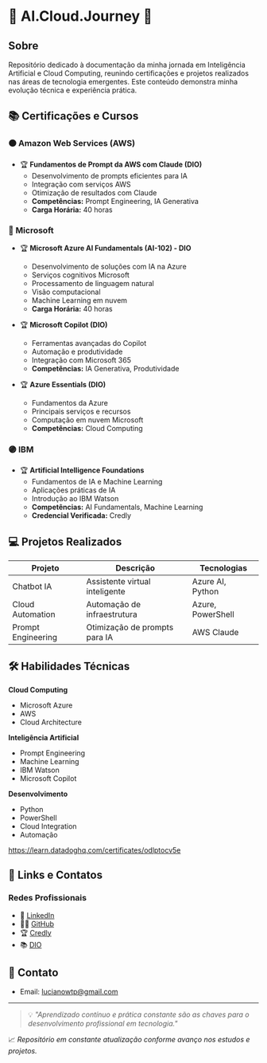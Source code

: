 # 🌟 AI.Cloud.Journey 🌟

## Sobre
Repositório dedicado à documentação da minha jornada em Inteligência Artificial e Cloud Computing, reunindo certificações e projetos realizados nas áreas de tecnologia emergentes. Este conteúdo demonstra minha evolução técnica e experiência prática.

## 📚 Certificações e Cursos

### 🟠 Amazon Web Services (AWS)
- 🏆 **Fundamentos de Prompt da AWS com Claude (DIO)**
  - Desenvolvimento de prompts eficientes para IA
  - Integração com serviços AWS
  - Otimização de resultados com Claude
  - **Competências:** Prompt Engineering, IA Generativa
  - **Carga Horária:** 40 horas

### 🔵 Microsoft
- 🏆 **Microsoft Azure AI Fundamentals (AI-102) - DIO**
  - Desenvolvimento de soluções com IA na Azure
  - Serviços cognitivos Microsoft
  - Processamento de linguagem natural
  - Visão computacional
  - Machine Learning em nuvem
  - **Carga Horária:** 40 horas

- 🏆 **Microsoft Copilot (DIO)**
  - Ferramentas avançadas do Copilot
  - Automação e produtividade
  - Integração com Microsoft 365
  - **Competências:** IA Generativa, Produtividade

- 🏆 **Azure Essentials (DIO)**
  - Fundamentos da Azure
  - Principais serviços e recursos
  - Computação em nuvem Microsoft
  - **Competências:** Cloud Computing

### 🟣 IBM
- 🏆 **Artificial Intelligence Foundations**
  - Fundamentos de IA e Machine Learning
  - Aplicações práticas de IA
  - Introdução ao IBM Watson
  - **Competências:** AI Fundamentals, Machine Learning
  - **Credencial Verificada:** Credly

## 💻 Projetos Realizados

| **Projeto** | **Descrição** | **Tecnologias** |
|-------------|---------------|-----------------|
| Chatbot IA | Assistente virtual inteligente | Azure AI, Python |
| Cloud Automation | Automação de infraestrutura | Azure, PowerShell |
| Prompt Engineering | Otimização de prompts para IA | AWS Claude |

## 🛠 Habilidades Técnicas

**Cloud Computing**
- Microsoft Azure
- AWS
- Cloud Architecture

**Inteligência Artificial**
- Prompt Engineering
- Machine Learning
- IBM Watson
- Microsoft Copilot

**Desenvolvimento**
- Python
- PowerShell
- Cloud Integration
- Automação

https://learn.datadoghq.com/certificates/odlptocv5e

## 🔗 Links e Contatos

### Redes Profissionais
- 💼 [LinkedIn](https://www.linkedin.com/in/luciano-girão)
- 👨‍💻 [GitHub](https://github.com/LucianoHMG)
- 🏆 [Credly](https://www.credly.com/users/luciano-henrique.627cec15)
- 📚 [DIO](https://www.dio.me/users/lucianowtp)

## 📧 Contato
- Email: lucianowtp@gmail.com

---

> 💡 *"Aprendizado contínuo e prática constante são as chaves para o desenvolvimento profissional em tecnologia."*

📈 *Repositório em constante atualização conforme avanço nos estudos e projetos.*
